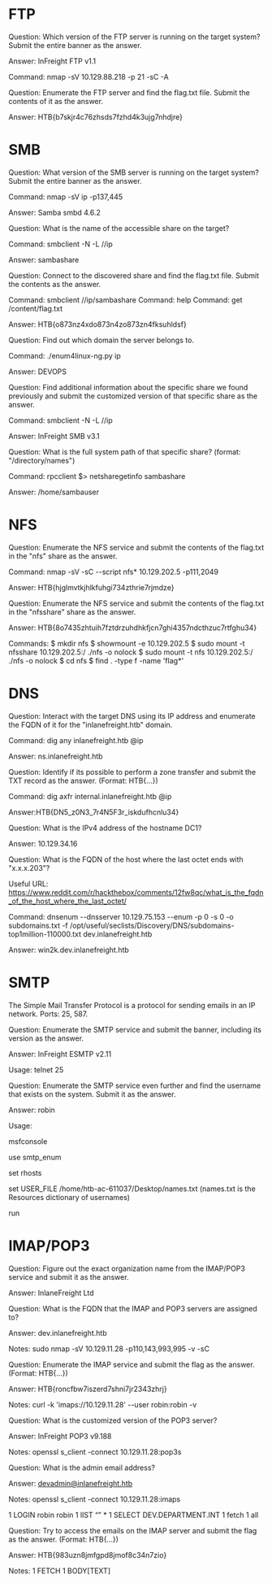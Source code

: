 # FTP

Question: Which version of the FTP server is running on the target system? Submit the entire banner as the answer.

Answer: InFreight FTP v1.1

Command: nmap -sV 10.129.88.218 -p 21 -sC -A

Question: Enumerate the FTP server and find the flag.txt file. Submit the contents of it as the answer.

Answer: HTB{b7skjr4c76zhsds7fzhd4k3ujg7nhdjre}

# SMB

Question: What version of the SMB server is running on the target system? Submit the entire banner as the answer.

Command: nmap -sV ip -p137,445

Answer: Samba smbd 4.6.2

Question: What is the name of the accessible share on the target?

Command: smbclient -N -L //ip

Answer: sambashare

Question: Connect to the discovered share and find the flag.txt file. Submit the contents as the answer.

Command: smbclient //ip/sambashare
Command: help
Command: get /content/flag.txt

Answer: HTB{o873nz4xdo873n4zo873zn4fksuhldsf}

Question: Find out which domain the server belongs to.

Command: ./enum4linux-ng.py ip

Answer: DEVOPS

Question:  Find additional information about the specific share we found previously and submit the customized version of that specific share as the answer.

Command: smbclient -N -L //ip

Answer: InFreight SMB v3.1

Question:  What is the full system path of that specific share? (format: "/directory/names")

Command:  rpcclient $> netsharegetinfo sambashare

Answer: /home/sambauser

# NFS

Question: Enumerate the NFS service and submit the contents of the flag.txt in the "nfs" share as the answer.

Command: nmap -sV -sC --script nfs* 10.129.202.5 -p111,2049


Answer: HTB{hjglmvtkjhlkfuhgi734zthrie7rjmdze}

Question:  Enumerate the NFS service and submit the contents of the flag.txt in the "nfsshare" share as the answer.

Answer: HTB{8o7435zhtuih7fztdrzuhdhkfjcn7ghi4357ndcthzuc7rtfghu34}

Commands: 
$ mkdir nfs
$ showmount -e 10.129.202.5
$ sudo mount -t nfsshare 10.129.202.5:/ ./nfs -o nolock
$ sudo mount -t nfs 10.129.202.5:/ ./nfs -o nolock
$ cd nfs
$ find . -type f -name 'flag*'


# DNS 

Question:  Interact with the target DNS using its IP address and enumerate the FQDN of it for the "inlanefreight.htb" domain.

Command: dig any inlanefreight.htb @ip

Answer: ns.inlanefreight.htb

Question: Identify if its possible to perform a zone transfer and submit the TXT record as the answer. (Format: HTB{...})

Command: dig axfr internal.inlanefreight.htb @ip

Answer:HTB{DN5_z0N3_7r4N5F3r_iskdufhcnlu34}

Question: What is the IPv4 address of the hostname DC1?

Answer: 10.129.34.16

Question: What is the FQDN of the host where the last octet ends with "x.x.x.203"?

Useful URL: https://www.reddit.com/r/hackthebox/comments/12fw8qc/what_is_the_fqdn_of_the_host_where_the_last_octet/

Command: dnsenum --dnsserver 10.129.75.153 --enum -p 0 -s 0 -o subdomains.txt -f /opt/useful/seclists/Discovery/DNS/subdomains-top1million-110000.txt dev.inlanefreight.htb

Answer: win2k.dev.inlanefreight.htb

# SMTP

The Simple Mail Transfer Protocol is a protocol for sending emails in an IP network. Ports: 25, 587.

Question: Enumerate the SMTP service and submit the banner, including its version as the answer.

Answer: InFreight ESMTP v2.11

Usage: telnet <IP> 25

Question: Enumerate the SMTP service even further and find the username that exists on the system. Submit it as the answer.

Answer: robin

Usage:

msfconsole

use smtp_enum

set rhosts <IP>

set USER_FILE /home/htb-ac-611037/Desktop/names.txt (names.txt is the Resources dictionary of usernames)

run

# IMAP/POP3

Question: Figure out the exact organization name from the IMAP/POP3 service and submit it as the answer.

Answer: InlaneFreight Ltd

Question: What is the FQDN that the IMAP and POP3 servers are assigned to?

Answer: dev.inlanefreight.htb

Notes: sudo nmap -sV 10.129.11.28 -p110,143,993,995 -v -sC

Question: Enumerate the IMAP service and submit the flag as the answer. (Format: HTB{...})


Answer: HTB{roncfbw7iszerd7shni7jr2343zhrj}

Notes: curl -k 'imaps://10.129.11.28' --user robin:robin -v

Question: What is the customized version of the POP3 server?

Answer: InFreight POP3 v9.188

Notes: openssl s_client -connect 10.129.11.28:pop3s

Question: What is the admin email address?

Answer: devadmin@inlanefreight.htb

Notes: openssl s_client -connect 10.129.11.28:imaps

1 LOGIN robin robin
1 lIST “” *
1 SELECT DEV.DEPARTMENT.INT
1 fetch 1 all


Question: Try to access the emails on the IMAP server and submit the flag as the answer. (Format: HTB{...})

Answer: HTB{983uzn8jmfgpd8jmof8c34n7zio}

Notes: 1 FETCH 1 BODY[TEXT]